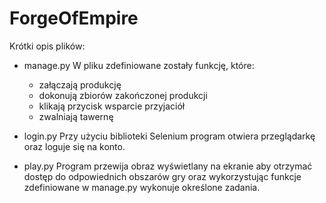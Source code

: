 # ForgeOfEmpire

Krótki opis plików:
- manage.py
W pliku zdefiniowane zostały funkcję, które:
  - załączają produkcję
  - dokonują zbiorów zakończonej produkcji
  - klikają przycisk wsparcie przyjaciół
  - zwalniają tawernę
  
- login.py
Przy użyciu biblioteki Selenium program otwiera przeglądarkę oraz loguje się na konto.

- play.py
Program przewija obraz wyświetlany na ekranie aby otrzymać dostęp do odpowiednich obszarów gry oraz wykorzystując funkcje zdefiniowane
w manage.py wykonuje określone zadania.
